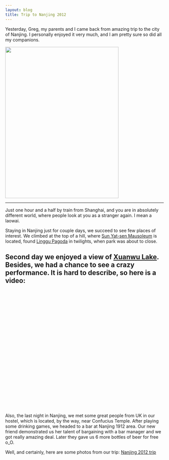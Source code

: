 ```yaml
---
layout: blog
title: Trip to Nanjing 2012
---
```


Yesterday, Greg, my parents and I came back from amazing trip to the city of Nanjing.
I personally enjoyed it very much, and I am pretty sure so did all my companions. 

<img src="http://dl.dropbox.com/u/47588428/tronenko.net/Nanjing-1.JPG" height="480" width="360" />

------

Just one hour and a half by train from Shanghai, and you are in absolutely different world,
where people look at you as a stranger again. I mean a laowai. 

Staying in Nanjing just for couple days, we succeed to see few places of interest.
We climbed at the top of a hill, where [Sun Yat-sen Mausoleum](http://en.wikipedia.org/wiki/Sun_Yat-sen_Mausoleum)
is located, found [Linggu Pagoda](http://en.wikipedia.org/wiki/Linggu_Temple) in twilights,
when park was about to close.

Second day we enjoyed a view of [Xuanwu Lake](http://en.wikipedia.org/wiki/Xuanwu_Lake). Besides, we had a chance 
to see a crazy performance. It is hard to describe, so here is a video:
------
<object width="480" height="360"><param name="movie" value="http://www.youtube.com/v/YJwtk7fDqhA?version=3&amp;hl=en_US"></param><param name="allowFullScreen" value="true"></param><param name="allowscriptaccess" value="always"></param><embed src="http://www.youtube.com/v/YJwtk7fDqhA?version=3&amp;hl=en_US" type="application/x-shockwave-flash" width="480" height="360" allowscriptaccess="always" allowfullscreen="true"></embed></object>
------
Also, the last night in Nanjing, we met some great people from UK in our hostel, which is located, by the way, near Confucius Temple.
After playing some drinking games, we headed to a bar at Nanjing 1912 area. Our new friend demonstrated us her talent 
of bargaining with a bar manager and we got really amazing deal. Later they gave us 6 more bottles of beer for free o_O.

Well, and certainly, here are some photos from our trip:
[Nanjing 2012 trip](http://www.dropbox.com/gallery/47588428/1/Nanjing?h=31cc2b)
